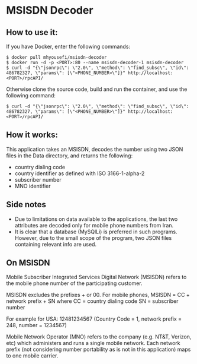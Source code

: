# MSISDN Decoder

## How to use it:
If you have Docker, enter the following commands:

    $ docker pull mhyousefi/msisdn-decoder
    $ docker run -d -p <PORT>:80 --name msisdn-decoder-1 msisdn-decoder
    $ curl -d "{\"jsonrpc\": \"2.0\", \"method\": \"find_subsc\", \"id\": 486782327, \"params\": [\"<PHONE_NUMBER>\"]}" http://localhost:<PORT>/rpcAPI/

Otherwise clone the source code, build and run the container, and use the following command:

    $ curl -d "{\"jsonrpc\": \"2.0\", \"method\": \"find_subsc\", \"id\": 486782327, \"params\": [\"<PHONE_NUMBER>\"]}" http://localhost:<PORT>/rpcAPI/


## How it works:
This application takes an MSISDN, decodes the number using two JSON files in the Data directory, and returns the following:
* country dialing code
* country identifier as defined with ISO 3166-1-alpha-2
* subscriber number
* MNO identifier

## Side notes
* Due to limitations on data available to the applications, the last two attributes are decoded only for mobile phone numbers from Iran.
* It is clear that a database (MySQlLi) is preferred in such programs. However, due to the small scope of the program, two JSON files containing relevant info are used.

## On MSISDN
Mobile Subscriber Integrated Services Digital Network (MSISDN) refers to the mobile phone number of the participating customer. 

MSISDN excludes the prefixes + or 00. 
For mobile phones, MSISDN = CC + network prefix + SN where
CC = country dialing code
SN = subscriber number

For example for USA: 12481234567 (Country Code = 1, network prefix = 248, number = 1234567)

Mobile Network Operator (MNO) refers to the company (e.g. NT&T, Verizon, etc) which administers and runs a single mobile network. Each network prefix (not considering number portability as is not in this application) maps to one mobile carrier.

